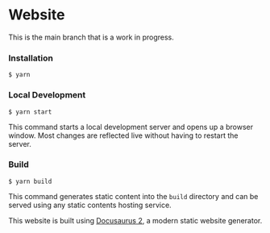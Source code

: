 # Website

This is the main branch that is a work in progress.

### Installation

```
$ yarn
```

### Local Development

```
$ yarn start
```

This command starts a local development server and opens up a browser window. Most changes are reflected live without having to restart the server.

### Build

```
$ yarn build
```

This command generates static content into the `build` directory and can be served using any static contents hosting service.


This website is built using [Docusaurus 2](https://docusaurus.io/), a modern static website generator.